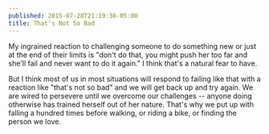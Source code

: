 ```yaml
---
published: 2015-07-28T21:19:36-05:00
title: That's Not So Bad
---
```

My ingrained reaction to challenging someone to do something new or just at the end of their limits is "don't do that, you might push her too far and she'll fail and never want to do it again." I think that's a natural fear to have.

But I think most of us in most situations will respond to failing like that with a reaction like "that's not so bad" and we will get back up and try again. We are wired to persevere until we overcome our challenges -- anyone doing otherwise has trained herself out of her nature. That's why we put up with falling a hundred times before walking, or riding a bike, or finding the person we love.